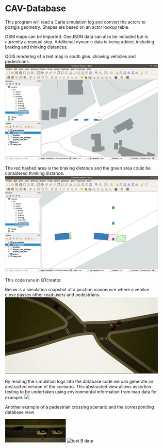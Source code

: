 # CAV-Database

This program will read a Carla simulation log and convert the actors to postgis geometry. Shapes are based on an actor lookup table.

OSM maps can be imported. GeoJSON data can also be included but is currently a manual step. Additional dynamic data is being added, including braking and thinking distances.

QGIS rendering of a test map in south glos. showing vehicles and pedestrians.
![](database_braking_zone_1.png)

The red hashed area is the braking distance and the green area could be considered thinking distance.
![](database_braking_zone_2.png)

This code runs in QTcreator.

Below is a simulation snapshot of a junction manoeuvre where a vehilce close passes other road users and pedestrians.
![](Test003.gif)

By reading the simulation logs into the database code we can generate an abstracted version of the scenario. This abstracted view allows assertion testing to be undertaken using environmental information from map data for example.
![](pg_demo.gif)

Another example of a pedestrian crossing scenario and the corresponding database view

<img src="https://github.com/TSL-UOB/CAV-Database/blob/master/testB_crop.gif" alt="test B" width="200"/>

<img src="https://github.com/TSL-UOB/CAV-Database/blob/master/testB_data.gif" alt="test B data" width="200"/>


